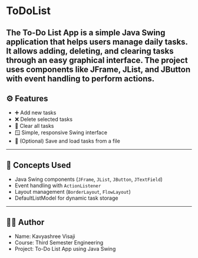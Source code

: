 # ToDoList
The To-Do List App is a simple Java Swing application that helps users manage daily tasks. It allows adding, deleting, and clearing tasks through an easy graphical interface. The project uses components like JFrame, JList, and JButton with event handling to perform actions. 
---

## ⚙️ Features
- ➕ Add new tasks  
- ❌ Delete selected tasks  
- 🧹 Clear all tasks  
- 🪟 Simple, responsive Swing interface  
- 💾 (Optional) Save and load tasks from a file  

---

## 🧠 Concepts Used
- Java Swing components (`JFrame`, `JList`, `JButton`, `JTextField`)  
- Event handling with `ActionListener`  
- Layout management (`BorderLayout`, `FlowLayout`)  
- DefaultListModel for dynamic task storage  

---
## 👩‍💻 Author

- Name: Kavyashree Visaji
- Course: Third Semester Engineering
- Project: To-Do List App using Java Swing
